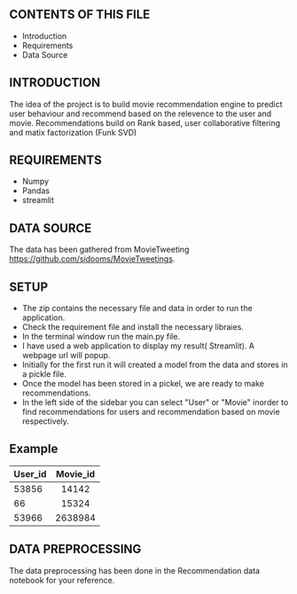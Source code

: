CONTENTS OF THIS FILE
---------------------

 * Introduction
 * Requirements
 * Data Source
 
INTRODUCTION
------------

The idea of the project is to build movie recommendation engine to predict user behaviour and recommend based on the relevence to the user and movie. Recommendations build on Rank based, user collaborative filtering and matix factorization (Funk SVD)

REQUIREMENTS
------------
* Numpy
* Pandas
* streamlit


DATA SOURCE
------------
The data has been gathered from MovieTweeting https://github.com/sidooms/MovieTweetings.


SETUP
------------
* The zip contains the necessary file and data in order to run the application.
* Check the requirement file and install the necessary libraies.
* In the terminal window run the main.py file.
* I have used a web application to display my result( Streamlit). A webpage url will popup. 
* Initially for the first run it will created a model from the data and stores in a pickle file.
* Once the model has been stored in a pickel, we are ready to make recommendations.
* In the left side of the sidebar you can select "User" or "Movie" inorder to find recommendations for users and recommendation based on movie respectively.

Example
------------
| User_id       | Movie_id           
| ------------- |:-------------:
| 53856         | 14142 
| 66            | 15324      
| 53966         | 2638984      


DATA PREPROCESSING
-----------
The data preprocessing has been done in the Recommendation data notebook for your reference.
